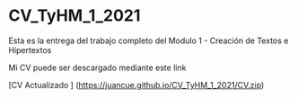 # CV_TyHM_1_2021

Esta es la entrega del trabajo completo del Modulo 1 - Creación de Textos e Hipertextos 

<p>

Mi CV puede ser descargado mediante este link 

<p>

[CV Actualizado ] (https://juancue.github.io/CV_TyHM_1_2021/CV.zip)

  

